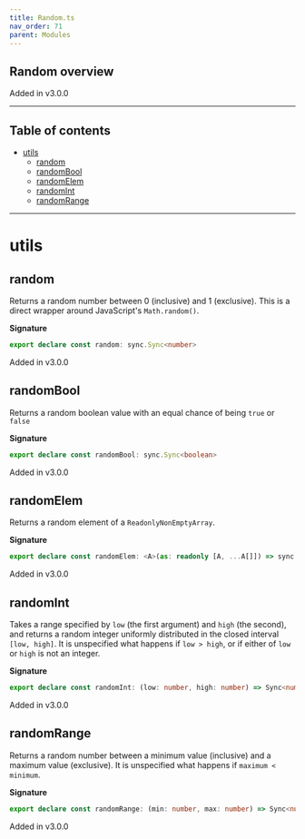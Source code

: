```yaml
---
title: Random.ts
nav_order: 71
parent: Modules
---
```


## Random overview

Added in v3.0.0

---

<h2 class="text-delta">Table of contents</h2>

- [utils](#utils)
  - [random](#random)
  - [randomBool](#randombool)
  - [randomElem](#randomelem)
  - [randomInt](#randomint)
  - [randomRange](#randomrange)

---

# utils

## random

Returns a random number between 0 (inclusive) and 1 (exclusive). This is a direct wrapper around JavaScript's
`Math.random()`.

**Signature**

```ts
export declare const random: sync.Sync<number>
```

Added in v3.0.0

## randomBool

Returns a random boolean value with an equal chance of being `true` or `false`

**Signature**

```ts
export declare const randomBool: sync.Sync<boolean>
```

Added in v3.0.0

## randomElem

Returns a random element of a `ReadonlyNonEmptyArray`.

**Signature**

```ts
export declare const randomElem: <A>(as: readonly [A, ...A[]]) => sync.Sync<A>
```

Added in v3.0.0

## randomInt

Takes a range specified by `low` (the first argument) and `high` (the second), and returns a random integer uniformly
distributed in the closed interval `[low, high]`. It is unspecified what happens if `low > high`, or if either of
`low` or `high` is not an integer.

**Signature**

```ts
export declare const randomInt: (low: number, high: number) => Sync<number>
```

Added in v3.0.0

## randomRange

Returns a random number between a minimum value (inclusive) and a maximum value (exclusive). It is unspecified what
happens if `maximum < minimum`.

**Signature**

```ts
export declare const randomRange: (min: number, max: number) => Sync<number>
```

Added in v3.0.0
